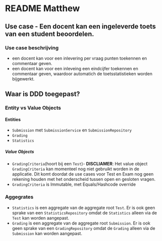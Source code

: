 # README Matthew

## Use case - Een docent kan een ingeleverde toets van een student beoordelen. 
### Use case beschrijving
- een docent kan voor een inlevering per vraag punten toekennen en commentaar geven.
- een docent kan voor een inleveing een eindcijfer toekennen en commentaar geven, waardoor automatich de toetsstatistieken worden bijgewerkt.

## Waar is DDD toegepast?

### Entity vs Value Objects 

#### Entities
- `Submission` met `SubmissionService` en `SubmissionRepository`
- `Grading`
- `Statistics`

##### Value Objects
- `GradingCriteria`(hoort bij een `Test`)- **DISCLIAMER**: Het value object `GradingCriteria` kan momenteel nog niet gebruikt worden in de applicatie. Dit komt doordat de use cases voor Test en Exam nog geen rekening houden met het onderscheid tussen open en gesloten vragen. 
- `GradingCriteria` is Immutable, met Equals/Hashcode override

### Aggegrates
- `Statistics` is een aggregate van de aggregate root `Test`. Er is ook geen sprake van een `StatisticsRepository` omdat de `Statistics` alleen via de `Test` kan worden aangepast.
- `Grading` is een aggregate van de aggregate root `Submission`. Er is ook geen sprake van een `GradingRepository` omdat de `Grading` alleen via de `Submission` kan worden aangepast.

